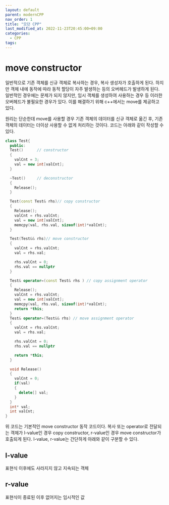 ```yaml
---
layout: default
parent: modernCPP
nav_order: 1
title: "모던 CPP"
last_modified_at: 2022-11-23T20:45:00+09:00
categories:
  - CPP
tags:
---
```


# move constructor

일반적으로 기존 객체를 신규 객체로 복사하는 경우, 복사 생성자가 호출하게 된다. 하지만 객체 내에 동작에 따라 동적 할당이 자주 발생하는 등의 오버헤드가 발생하게 된다. 일반적인 경우에는 문제가 되지 않지만, 임시 객체를 생성하여 사용하는 경우 등 이러한 오버헤드가 불필요한 경우가 있다. 이를 해결하기 위해 c++에서는 move를 제공하고 있다.

원리는 단순한데 move를 사용할 경우 기존 객체의 데이터를 신규 객체로 옮긴 후, 기존 객체의 데이터는 더이상 사용할 수 없게 처리하는 것이다. 
코드는 아래와 같이 작성할 수 있다.
```c++
class Test{
  public:
  Test()      // constructor
  {
    valCnt = 3;
    val = new int[valCnt];
  }

  ~Test()     // deconstructor
  {
    Release();
  }

  Test(const Test& rhs)// copy constructor
  {
    Release();
    valCnt = rhs.valCnt;
    val = new int[valCnt];
    memcpy(val, rhs.val, sizeof(int)*valCnt);
  } 

  Test(Test&& rhs)// move constructor
  {
    valCnt = rhs.valCnt;
    val = rhs.val;

    rhs.valCnt = 0;
    rhs.val == nullptr
  } 

  Test& operator=(const Test& rhs ) // copy assignment operator
  {
    Release();
    valCnt = rhs.valCnt;
    val = new int[valCnt];
    memcpy(val, rhs.val, sizeof(int)*valCnt);
    return *this;
  }
  Test& operator=(Test&& rhs) // move assignment operator
  {
    valCnt = rhs.valCnt;
    val = rhs.val;

    rhs.valCnt = 0;
    rhs.val == nullptr

    return *this;
  }

  void Release()
  {
    valCnt = 0;
    if(val)
    {
      delete[] val;
    }
  }
  int* val;
  int valCnt;
}
```

위 코드는 기본적인 move constructor 동작 코드이다. 복사 또는 operator로 전달되는 객체가 l-value인 경우 copy constructor, r-value인 경우 move constructor가 호출되게 된다.
l-value, r-value는 간단하게 아래와 같이 구분할 수 있다.

## l-value
표현식 이후에도 사라지지 않고 지속되는 객체

## r-value
표현식이 종료된 이후 없어지는 임시적인 값